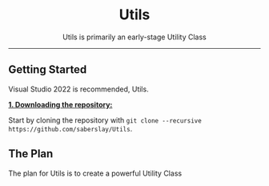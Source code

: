 <div align="center">
	<h1>Utils</h1>
	<p>Utils is primarily an early-stage Utility Class</p>

</div>

***

## Getting Started
Visual Studio 2022 is recommended, Utils.

<ins>**1. Downloading the repository:**</ins>

Start by cloning the repository with `git clone --recursive https://github.com/saberslay/Utils`.

## The Plan
The plan for Utils is to create a powerful Utility Class
